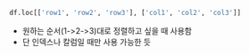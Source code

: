 ```python
df.loc[['row1', 'row2', 'row3'], ['col1', 'col2', 'col3']]
```
- 원하는 순서(1->2->3)대로 정렬하고 싶을 때 사용함
- 단 인덱스나 칼럼일 때만 사용 가능한 듯 